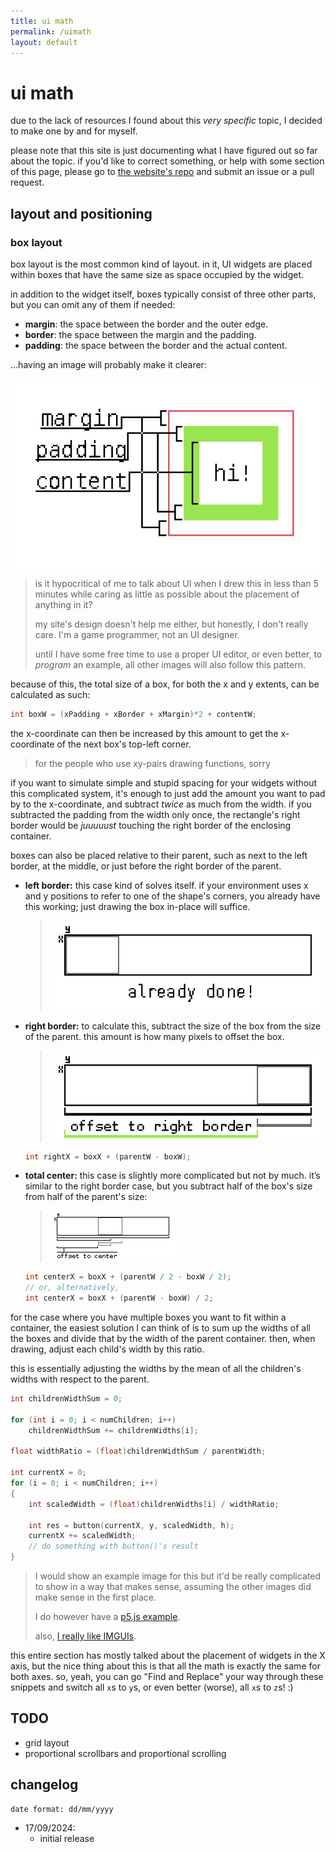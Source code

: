 ```yaml
---
title: ui math
permalink: /uimath
layout: default
---
```


# ui math

due to the lack of resources I found about this _very specific_ topic, I decided to make one by and for myself.

please note that this site is just documenting what I have figured out so far about the topic. if you'd like to correct something, or help with some section of this page, please go to [the website's repo](https://github.com/thacuber2a03/thacuber2a03.github.io) and submit an issue or a pull request.

## layout and positioning

### box layout

box layout is the most common kind of layout. in it, UI widgets are placed within boxes that have the same size as space occupied by the widget.

in addition to the widget itself, boxes typically consist of three other parts, but you can omit any of them if needed:

- **margin**: the space between the border and the outer edge.
- **border**: the space between the margin and the padding.
- **padding**: the space between the border and the actual content.

...having an image will probably make it clearer:

![(pixel art image of the components of a box)](/assets/uimath/layoutparts.png)

> is it hypocritical of me to talk about UI when I drew this in less than 5 minutes while caring as little as possible about the placement of anything in it?
>
> my site's design doesn't help me either, but honestly, I don't really care. I'm a game programmer, not an UI designer.
>
> until I have some free time to use a proper UI editor, or even better, to _program_ an example, all other images will also follow this pattern.

because of this, the total size of a box, for both the x and y extents, can be calculated as such:

```c
int boxW = (xPadding + xBorder + xMargin)*2 + contentW;
```

the x-coordinate can then be increased by this amount to get the x-coordinate of the next box's top-left corner.

> for the people who use xy-pairs drawing functions, sorry

if you want to simulate simple and stupid spacing for your widgets without this complicated system, it's enough to just add the amount you want to pad by to the x-coordinate, and subtract _twice_ as much from the width. if you subtracted the padding from the width only once, the rectangle's right border would be _juuuuust_ touching the right border of the enclosing container.

boxes can also be placed relative to their parent, such as next to the left border, at the middle, or just before the right border of the parent.

- **left border:** this case kind of solves itself. if your environment uses x and y positions to refer to one of the shape's corners, you already have this working; just drawing the box in-place will suffice.

    > ![(pixel art image about locating a box in the left border of its parent)](/assets/uimath/leftborder.png)

- **right border:** to calculate this, subtract the size of the box from the size of the parent. this amount is how many pixels to offset the box.

    > ![(pixel art image about locating a box in the right border of its parent)](/assets/uimath/rightborder.png)

    ```c
    int rightX = boxX + (parentW - boxW);
    ```

- **total center:** this case is slightly more complicated but not by much. it’s similar to the right border case, but you subtract half of the box's size from half of the parent's size:

    > ![(pixel art image about locating a box in the center of its parent)](/assets/uimath/centerbox.png)

    ```c
    int centerX = boxX + (parentW / 2 - boxW / 2);
    // or, alternatively,
    int centerX = boxX + (parentW - boxW) / 2;
    ```

for the case where you have multiple boxes you want to fit within a container, the easiest solution I can think of is to sum up the widths of all the boxes and divide that by the width of the parent container. then, when drawing, adjust each child's width by this ratio.

this is essentially adjusting the widths by the mean of all the children's widths with respect to the parent.

```c
int childrenWidthSum = 0;

for (int i = 0; i < numChildren; i++)
    childrenWidthSum += childrenWidths[i];

float widthRatio = (float)childrenWidthSum / parentWidth;

int currentX = 0;
for (i = 0; i < numChildren; i++)
{
    int scaledWidth = (float)childrenWidths[i] / widthRatio;

    int res = button(currentX, y, scaledWidth, h);
    currentX += scaledWidth;
    // do something with button()'s result
}
```

> I would show an example image for this but it'd be really complicated to show in a way that makes sense, assuming the other images did make sense in the first place.
>
> I do however have a [p5.js example](https://editor.p5js.org/thacuber2a03/sketches/1zbVh-XWn).
>
> also, [I really like IMGUIs](/things/bookmarks.md#imgui).

this entire section has mostly talked about the placement of widgets in the X axis, but the nice thing about this is that all the math is exactly the same for both axes. so, yeah, you can go "Find and Replace" your way through these snippets and switch all `x`s to `y`s, or even better (worse), all `x`s to `z`s! :)

## TODO

- grid layout
- proportional scrollbars and proportional scrolling

## changelog

```
date format: dd/mm/yyyy
```

- 17/09/2024:
    - initial release